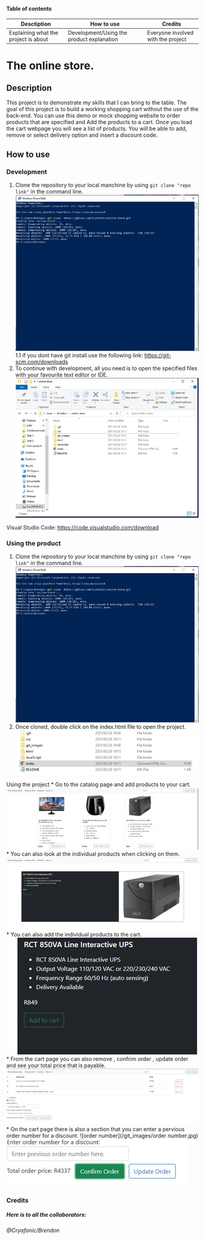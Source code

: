 
#### Table of contents

Desctiption | How to use | Credits
-|-|-
Explaining what the project is about | Development/Using the product explanation | Everyone involved with the project

# The online store.

## Description

This project is to demonstrate my skills that I can bring to the table. The goal of this project is to build a working shopping cart without the use of the back-end.
You can use this demo or mock shopping website to order products that are specified and Add the products to a cart. Once you load the cart webpage you will see a list of products. You will be able to add, remove or select delivery option and insert a discount code.

## How to use

### Development

1. Clone the repository to your local manchine by using ```git clone "repo link"``` in the command line.
    ![clone](/git_images/clone.jpg)
  1.1 if you dont have git install use the following link: https://git-scm.com/downloads
2. To continue with development, all you need is to open the specified files with your favourite text editor or IDE.
    ![project_files](/git_images/project_files.jpg)

Visual Studio Code: https://code.visualstudio.com/download 

### Using the product

1. Clone the repository to your local manchine by using ```git clone "repo link"``` in the command line.
  ![clone](/git_images/clone.jpg)
2. Once cloned, double click on the index.html file to open the project.
  ![launch the project](/git_images/launch_the_project.jpg)

  Using the project
    * Go to the catalog page and add products to your cart.
      ![catalog](/git_images/catalog.jpg)
    * You can also look at the individual products when clicking on them.
      ![individual product](/git_images/individual_product.jpg)
    * You can also add the individual products to the cart.
      ![product add cart](/git_images/product_add_cart.jpg)
    * From the cart page you can also remove , confrim order , update order and see your total price that is payable.
      ![cart](/git_images/cart.jpg)
    * On the cart page there is also a section that you can enter a pervious order number for a discount.
      ![order number](/git_images/order number.jpg)
      ![enter number field](/git_images/enter_number_field.jpg)
      
### Credits

##### Here is to all the collaborators:
  ###### @Cryafonic/Brendon 
